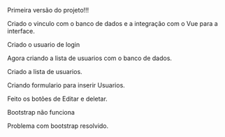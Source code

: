 Primeira versão do projeto!!!

Criado o vinculo com o banco de dados e a integração com o Vue para a interface.

Criado o usuario de login

Agora criando a lista de usuarios com o banco de dados.

Criado a lista de usuarios.

Criando formulario para inserir Usuarios.

Feito os botões de Editar e deletar.

Bootstrap não funciona

Problema com bootstrap resolvido.
